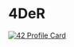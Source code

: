 # 4DeR

[![42 Profile Card](https://1337-readme.vercel.app/api/profile?cursus=42cursus&dark=true&login=moulmado)](https://badge42.vercel.app/api/v2/cl46ydy98001609lecrxytdt5/project/2527115)
